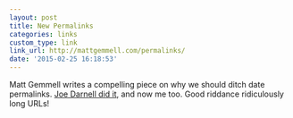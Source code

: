 ```yaml
---
layout: post
title: New Permalinks
categories: links
custom_type: link
link_url: http://mattgemmell.com/permalinks/
date: '2015-02-25 16:18:53'
---
```


Matt Gemmell writes a compelling piece on why we should ditch date permalinks. [Joe Darnell did it](http://www.joedarnell.com/post/permalinks), and now me too. Good riddance ridiculously long URLs!